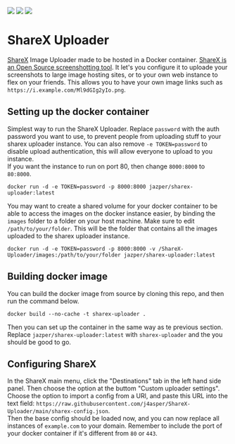<a href="https://github.com/j4asper/ShareX-Uploader/blob/main/LICENSE"><img src="https://img.shields.io/github/license/j4asper/sharex-uploader?style=for-the-badge"></a> <a href="https://hub.docker.com/r/jazper/sharex-uploader"><img src="https://img.shields.io/docker/pulls/jazper/sharex-uploader?style=for-the-badge&logo=Docker"></a> <a href="https://www.python.org/"><img src="https://img.shields.io/badge/Python-3.11-blue?style=for-the-badge&label=Python&logo=Python"></a>

# ShareX Uploader

[ShareX](https://getsharex.com/) Image Uploader made to be hosted in a Docker container. [ShareX is an Open Source screenshotting tool](https://getsharex.com/). It let's you configure it to uploade your screenshots to large image hosting sites, or to your own web instance to flex on your friends. This allows you to have your own image links such as `https://i.example.com/Ml9dGIg2yIo.png`.

## Setting up the docker container

Simplest way to run the ShareX Uploader. Replace `password` with the auth password you want to use, to prevent people from uploading stuff to your sharex uploader instance. You can also remove `-e TOKEN=password` to disable upload authentication, this will allow everyone to upload to you instance.  
If you want the instance to run on port 80, then change `8000:8000` to `80:8000`.

```console
docker run -d -e TOKEN=password -p 8000:8000 jazper/sharex-uploader:latest
```

You may want to create a shared volume for your docker container to be able to access the images on the docker instance easier, by binding the `images` folder to a folder on your host machine. Make sure to edit `/path/to/your/folder`. This will be the folder that contains all the images uploaded to the sharex uploader instance.

```console
docker run -d -e TOKEN=password -p 8000:8000 -v /ShareX-Uploader/images:/path/to/your/folder jazper/sharex-uploader:latest
```

## Building docker image

You can build the docker image from source by cloning this repo, and then run the command below.

```console
docker build --no-cache -t sharex-uploader .
```

Then you can set up the container in the same way as te previous section. Replace `jazper/sharex-uploader:latest` with `sharex-uploader` and the you should be good to go.

## Configuring ShareX

In the ShareX main menu, click the "Destinations" tab in the left hand side panel. Then choose the option at the buttom "Custom uploader settings". Choose the option to import a config from a URl, and paste this URL into the text field: `https://raw.githubusercontent.com/j4asper/ShareX-Uploader/main/sharex-config.json`.  
Then the base config should be loaded now, and you can now replace all instances of `example.com` to your domain. Remember to include the port of your docker container if it's different from `80` or `443`.
